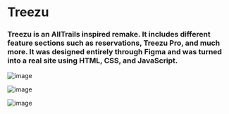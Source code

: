 # Treezu

### Treezu is an AllTrails inspired remake. It includes different feature sections such as reservations, Treezu Pro, and much more. It was designed entirely through Figma and was turned into a real site using HTML, CSS, and JavaScript. 

![image](https://user-images.githubusercontent.com/62781023/151746940-09c41eb2-fb6c-48d9-928d-15c109af6184.png)

![image](https://user-images.githubusercontent.com/62781023/151747053-0a9be45a-0379-433f-a825-e5fa84143b38.png)

![image](https://user-images.githubusercontent.com/62781023/151747081-11f54fa8-ffa0-4703-87ad-e7bafb3a540a.png)

